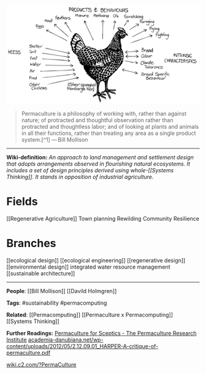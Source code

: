 ![PMC chicken](docs/assets/images/permaculturechicken.png)
> Permaculture is a philosophy of working with, rather than against nature; of protracted and thoughtful observation rather than protracted and thoughtless labor; and of looking at plants and animals in all their functions, rather than treating any area as a single product system.[^1]
> — Bill Mollison

---

**Wiki-definition:**
_An approach to land management and settlement design that adopts arrangements observed in flourishing natural ecosystems. It includes a set of design principles derived using whole-[[Systems Thinking]]. It stands in opposition of industrial agriculture._

# Fields

[[Regenerative Agriculture]]
Town planning
Rewilding
Community Resilience

# Branches

[[ecological design]]
[[ecological engineering]]
[[regenerative design]]
[[environmental design]]
integrated water resource management
[[sustainable architecture]]

---

**People**: [[Bill Mollison]] [[Davild Holmgren]]

**Tags**: #sustainability #permacomputing

**Related**:
[[Permacomputing]]
[[Permaculture x Permacomputing]]
[[Systems Thinking]]

**Further Readings:**
[Permaculture for Sceptics - The Permaculture Research Institute](https://www.permaculturenews.org/2021/03/11/permaculture-for-sceptics/)
[academia-danubiana.net/wp-content/uploads/2012/05/2.12.09.01_HARPER-A-critique-of-permaculture.pdf](http://academia-danubiana.net/wp-content/uploads/2012/05/2.12.09.01_HARPER-A-critique-of-permaculture.pdf)

[wiki.c2.com/?PermaCulture](https://wiki.c2.com/?PermaCulture)
